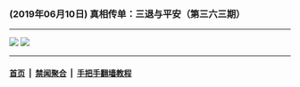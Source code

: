 ### (2019年06月10日) 真相传单：三退与平安（第三六三期） 

---

<img src="http://qikan.minghui.org/mhqkpage/qikanimage/2019/06/09/santui-363-pdf-online1.png"/> 

<img src="http://qikan.minghui.org/mhqkpage/qikanimage/2019/06/09/santui-363-pdf-online2.png"/> 



---

#### [首页](../../../..) &nbsp;|&nbsp; [禁闻聚合](https://github.com/gfw-breaker/banned-news) &nbsp;|&nbsp; [手把手翻墙教程](https://github.com/gfw-breaker/guides) 